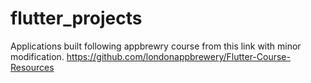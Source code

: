 # flutter_projects
Applications built following appbrewry course from this link with minor modification. https://github.com/londonappbrewery/Flutter-Course-Resources
